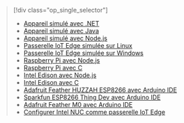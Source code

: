 > [!div class="op_single_selector"]
> * [Appareil simulé avec .NET](../articles/iot-hub/iot-hub-csharp-csharp-getstarted.md)
> * [Appareil simulé avec Java](../articles/iot-hub/iot-hub-java-java-getstarted.md)
> * [Appareil simulé avec Node.js](../articles/iot-hub/iot-hub-node-node-getstarted.md)
> * [Passerelle IoT Edge simulée sur Linux](../articles/iot-hub/iot-hub-linux-gateway-sdk-get-started.md)
> * [Passerelle IoT Edge simulée sur Windows](../articles/iot-hub/iot-hub-windows-gateway-sdk-get-started.md)
> * [Raspberry Pi avec Node.js](../articles/iot-hub/iot-hub-raspberry-pi-kit-node-get-started.md)
> * [Raspberry Pi avec C](../articles/iot-hub/iot-hub-raspberry-pi-kit-c-get-started.md)
> * [Intel Edison avec Node.js](../articles/iot-hub/iot-hub-intel-edison-kit-node-get-started.md)
> * [Intel Edison avec C](../articles/iot-hub/iot-hub-intel-edison-kit-c-get-started.md)
> * [Adafruit Feather HUZZAH ESP8266 avec Arduino IDE](../articles/iot-hub/iot-hub-arduino-huzzah-esp8266-get-started.md)
> * [Sparkfun ESP8266 Thing Dev avec Arduino IDE](../articles/iot-hub/iot-hub-sparkfun-esp8266-thing-dev-get-started.md)
> * [Adafruit Feather M0 avec Arduino IDE](../articles/iot-hub/iot-hub-adafruit-feather-m0-wifi-kit-arduino-get-started.md)
> * [Configurer Intel NUC comme passerelle IoT Edge](../articles/iot-hub/iot-hub-gateway-kit-c-lesson1-set-up-nuc.md)